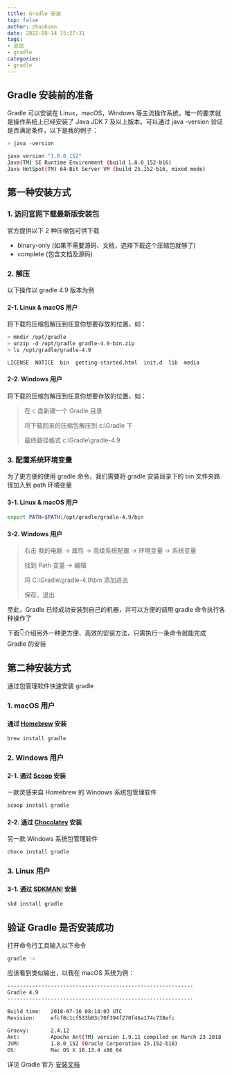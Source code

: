```yaml
---
title: Gradle 安装
top: false
author: zhaohuan
date: 2022-08-14 15:27:31
tags:
- 总结
- gradle
categories:
- gradle
---
```


## Gradle 安装前的准备

Gradle 可以安装在 Linux，macOS，Windows 等主流操作系统，唯一的要求就是操作系统上已经安装了 Java JDK 7 及以上版本。可以通过 java -version 验证是否满足条件，以下是我的例子：

```bash
> java -version

java version "1.8.0_152"
Java(TM) SE Runtime Environment (build 1.8.0_152-b16)
Java HotSpot(TM) 64-Bit Server VM (build 25.152-b16, mixed mode)
```

## 第一种安装方式

### 1. [访问官网](https://link.ld246.com/forward?goto=https%3A%2F%2Fgradle.org%2Freleases)下载最新版安装包

官方提供以下 2 种压缩包可供下载

- binary-only (如果不需要源码、文档，选择下载这个压缩包就够了)
- complete (包含文档及源码)

### 2. 解压

以下操作以 gradle 4.9 版本为例

#### 2-1. Linux & macOS 用户

将下载的压缩包解压到任意你想要存放的位置，如：

```bash
> mkdir /opt/gradle
> unzip -d /opt/gradle gradle-4.9-bin.zip
> ls /opt/gradle/gradle-4.9

LICENSE  NOTICE  bin  getting-started.html  init.d  lib  media
```

#### 2-2. Windows 用户

将下载的压缩包解压到任意你想要存放的位置，如：

> 在 c 盘新建一个 Gradle 目录
>
> 将下载回来的压缩包解压到 c:\Gradle 下
>
> 最终路径格式 c:\Gradle\gradle-4.9

### 3. 配置系统环境变量

为了更方便的使用 gradle 命令，我们需要将 gradle 安装目录下的 bin 文件夹路径加入到 path 环境变量

#### 3-1. Linux & macOS 用户

```bash
export PATH=$PATH:/opt/gradle/gradle-4.9/bin
```

#### 3-2. Windows 用户

> 右击 我的电脑 → 属性 → 高级系统配置 → 环境变量 → 系统变量
>
> 找到 Path 变量 → 编辑
>
> 将 C:\Gradle\gradle-4.9\bin 添加进去
>
> 保存，退出

至此，Gradle 已经成功安装到自己的机器，并可以方便的调用 gradle 命令执行各种操作了

下面👇介绍另外一种更方便、高效的安装方法，只需执行一条命令就能完成 Gradle 的安装

## 第二种安装方式

通过包管理软件快速安装 gradle

### 1. macOS 用户

#### 通过 [Homebrew](https://link.ld246.com/forward?goto=http%3A%2F%2Fbrew.sh%2F) 安装

```bash
brew install gradle
```

### 2. Windows 用户

#### 2-1. 通过 [Scoop](https://link.ld246.com/forward?goto=http%3A%2F%2Fscoop.sh%2F) 安装

一款灵感来自 Homebrew 的 Windows 系统包管理软件

```bash
scoop install gradle
```

#### 2-2. 通过 [Chocolatey](https://link.ld246.com/forward?goto=https%3A%2F%2Fchocolatey.org%2F) 安装

另一款 Windows 系统包管理软件

```bash
choco install gradle
```

### 3. Linux 用户

#### 3-1. 通过 [SDKMAN!](https://link.ld246.com/forward?goto=http%3A%2F%2Fsdkman.io%2F) 安装

```bash
skd install gradle
```

## 验证 Gradle 是否安装成功

打开命令行工具输入以下命令

```bash
gradle -v
```

应该看到类似输出，以我在 macOS 系统为例：

```bash
------------------------------------------------------------
Gradle 4.9
------------------------------------------------------------
 
Build time:   2018-07-16 08:14:03 UTC
Revision:     efcf8c1cf533b03c70f394f270f46a174c738efc

Groovy:       2.4.12
Ant:          Apache Ant(TM) version 1.9.11 compiled on March 23 2018
JVM:          1.8.0_152 (Oracle Corporation 25.152-b16)
OS:           Mac OS X 10.13.4 x86_64
```

详见 Gradle 官方 [安装文档](https://link.ld246.com/forward?goto=https%3A%2F%2Fdocs.gradle.org%2Fcurrent%2Fuserguide%2Finstallation.html)

